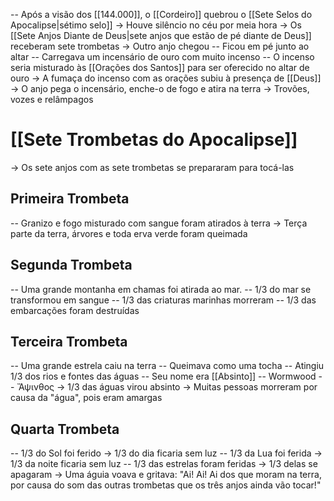 -- Após a visão dos [[144.000]], o [[Cordeiro]] quebrou o [[Sete Selos do Apocalipse|sétimo selo]]
-> Houve silêncio no céu por meia hora
-> Os [[Sete Anjos Diante de Deus|sete anjos que estão de pé diante de Deus]] receberam sete trombetas
-> Outro anjo chegou
	-- Ficou em pé junto ao altar
	-- Carregava um incensário de ouro com muito incenso
	-- O incenso seria misturado às [[Orações dos Santos]] para ser oferecido no altar de ouro
-> A fumaça do incenso com as orações subiu à presença de [[Deus]]	
-> O anjo pega o incensário, enche-o de fogo e atira na terra
-> Trovões, vozes e relâmpagos

# [[Sete Trombetas do Apocalipse]]
-> Os sete anjos com as sete trombetas se prepararam para tocá-las

## Primeira Trombeta
-- Granizo e fogo misturado com sangue foram atirados à terra
-> Terça parte da terra, árvores e toda erva verde foram queimada

## Segunda Trombeta
-- Uma grande montanha em chamas foi atirada ao mar.
-- 1/3 do mar se transformou em sangue
-- 1/3 das criaturas marinhas morreram
-- 1/3 das embarcações foram destruídas

## Terceira Trombeta
-- Uma grande estrela caiu na terra
	-- Queimava como uma tocha
	-- Atingiu 1/3 dos rios e fontes das águas
	-- Seu nome era [[Absinto]]
		-- Wormwood
		-- Ἄψινθος
-> 1/3 das águas virou absinto
-> Muitas pessoas morreram por causa da "água", pois eram amargas

## Quarta Trombeta
-- 1/3 do Sol foi ferido
	-> 1/3 do dia ficaria sem luz
-- 1/3 da Lua foi ferida
	-> 1/3 da noite ficaria sem luz
-- 1/3 das estrelas foram feridas
	-> 1/3 delas se apagaram
-> Uma águia voava e gritava:
	"Ai! Ai! Ai dos que moram na terra, por causa do som das outras trombetas que os três anjos ainda vão tocar!"